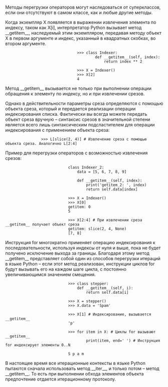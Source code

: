 Методы перегрузки операторов могут наследоваться от суперклассов, если они отсутствуют в самом классе, как и любые другие методы.

Когда экземпляр X появляется в выражении извлечения элемента по индексу, таком как X[i], интерпретатор Python вызывает метод \_\_getitem__, наследуемый этим экземпляром, передавая методу объект X в первом аргументе и индекс, указанный в квадратных скобках, во втором аргументе.

                                    >>> class Indexer:
                                            def __getitem__(self, index):
                                                return index ** 2

                                    >>> X = Indexer()
                                    >>> X[2]
                                    4
Метод \_\_getitem__ вызывается не только при выполнении операции обращения к элементу по индексу, но и при извлечении срезов.

Однако в действительности параметры среза определяются с помощью объекта среза, который и передается реализации операции индексирования списка. Фактически вы всегда можете передать объект среза вручную – синтаксис срезов в значительной степени является всего лишь синтаксическим подсластителем для операции индексирования с применением объекта среза:

                    >>> L[slice(2, 4)] # Извлечение среза с помощью объекта среза. Аналогично L[2:4]
Пример для перегрузки операторов с возможностью извлечения срезов:

                                class Indexer_2:
                                    data = [5, 6, 7, 8, 9]

                                    def __getitem__(self, index):
                                        print('getitem_2: ', index)
                                        return self.data[index]

                                >>> X = Indexer()
                                >>> X[0] 
                                getitem: 0 
                                5

                                >>> X[2:4] # При извлечении среза __getitem__ получает объект среза
                                getitem: slice(2, 4, None)
                                [7, 8]
Инструкция for многократно применяет операцию индексирования к последовательности, используя индексы от нуля и выше, пока не будет получено исключение выхода за границы. Благодаря этому метод \_\_getitem__ представляет собой один из способов перегрузки итераций в языке Python – если этот метод реализован, инструкции циклов for будут вызывать его на каждом шаге цикла, с постоянно увеличивающимся значением смещения.

                                >>> class stepper:
                                    def __getitem__(self, i):
                                        return self.data[i]

                                >>> X = stepper()
                                >>> X.data = 'Spam'

                                >>> X[1] # Индексирование, вызывается __getitem__
                                'p'

                                >>> for item in X: # Циклы for вызывают __getitem__
                                        print(item, end=' ') # Инструкция for индексирует элементы 0..N

                                S p a m
В настоящее время все итерационные контексты в языке Python пытаются сначала использовать метод \_\_iter\_\_, и только потом – метод \_\_getitem__. То есть при выполнении обхода элементов объекта предпочтение отдается итерационному протоколу.